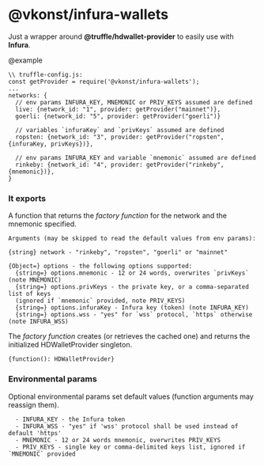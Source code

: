 # @vkonst/infura-wallets
Just a wrapper around **@truffle/hdwallet-provider** to easily use with **Infura**.

@example
```
\\ truffle-config.js:
const getProvider = require('@vkonst/infura-wallets');
...
networks: {
  // env params INFURA_KEY, MNEMONIC or PRIV_KEYS assumed are defined
  live: {network_id: "1", provider: getProvider("mainnet")},
  goerli: {network_id: "5", provider: getProvider("goerli")}

  // variables `infuraKey` and `privKeys` assumed are defined
  ropsten: {network_id: "3", provider: getProvider("ropsten", {infuraKey, privKeys})},

  // env params INFURA_KEY and variable `mnemonic` assumed are defined
  rinkeby: {network_id: "4", provider: getProvider("rinkeby", {mnemonic})},
}
```

### It exports
A function that returns the _factory function_ for the network and the mnemonic specified. 
```
Arguments (may be skipped to read the default values from env params):

{string} network - "rinkeby", "ropsten", "goerli" or "mainnet"

{Object=} options - the following options supported:
  {string=} options.mnemonic - 12 or 24 words, overwrites `privKeys` (note MNEMONIC)
  {string=} options.privKeys - the private key, or a comma-separated list of keys
  (ignored if `mnemonic` provided, note PRIV_KEYS)
  {string=} options.infuraKey - Infura key (token) (note INFURA_KEY)
  {string=} options.wss - "yes" for `wss` protocol, `https` otherwise (note INFURA_WSS)
```

The _factory function_ creates (or retrieves the cached one) and returns the initialized HDWalletProvider singleton.
```
{function(): HDWalletProvider}
```

### Environmental params
Optional environmental params set default values (function arguments may reassign them).
```
  - INFURA_KEY - the Infura token
  - INFURA_WSS - "yes" if 'wss' protocol shall be used instead of default 'https'
  - MNEMONIC - 12 or 24 words mnemonic, overwrites PRIV_KEYS
  - PRIV_KEYS - single key or comma-delimited keys list, ignored if `MNEMONIC` provided
```
